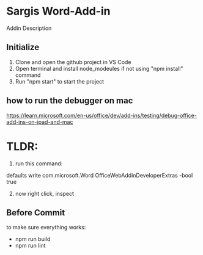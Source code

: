 # Sargis Word-Add-in
Addin Description

## Initialize 
1. Clone and open the github project in VS Code
2. Open terminal and install node_modeules if not using "npm install" command
3. Run "npm start" to start the project 


## how to run the debugger on mac
https://learn.microsoft.com/en-us/office/dev/add-ins/testing/debug-office-add-ins-on-ipad-and-mac

# TLDR:
1. run this command:
  
  defaults write com.microsoft.Word OfficeWebAddinDeveloperExtras -bool true

2. now right click, inspect

## Before Commit

to make sure everything works:

* npm run build
* npm run lint
